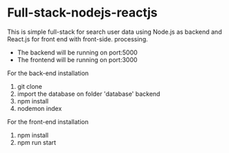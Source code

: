 # Full-stack-nodejs-reactjs
This is simple full-stack for search user data using Node.js as backend and React.js for front end with front-side. processing.

- The backend will be running on port:5000
- The frontend will be running on port:3000

For the back-end installation
1. git clone
2. import the database on folder 'database' backend
3. npm install
4. nodemon index

For the front-end installation
1. npm install
2. npm run start

